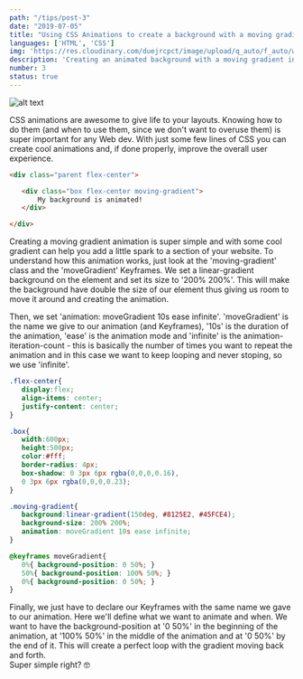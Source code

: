 ```yaml
---
path: "/tips/post-3"
date: "2019-07-05"
title: "Using CSS Animations to create a background with a moving gradient"
languages: ['HTML', 'CSS']
img: 'https://res.cloudinary.com/duejrcpct/image/upload/q_auto/f_auto/w_1000/v1586555665/tips/1_okhogn.jpg'
description: 'Creating an animated background with a moving gradient in HTML and CSS'
number: 3
status: true
---
```


![alt text](https://res.cloudinary.com/duejrcpct/image/upload/q_auto/f_auto/v1588530878/tips/3-2_ehz6r3.gif "Animated gradient")

CSS animations are awesome to give life to your layouts. Knowing how to do them (and when to use them, since we don't want to overuse them) is super important for any Web dev. With just some few lines of CSS you can create cool animations and, if done properly, improve the overall user experience.

 ```html
 <div class="parent flex-center">

    <div class="box flex-center moving-gradient">
        My background is animated!
    </div>

</div>
 ```

Creating a moving gradient animation is super simple and with some cool gradient can help you add a little spark to a section of your website.
To understand how this animation works, just look at the 'moving-gradient' class and the 'moveGradient' Keyframes. We set a linear-gradient background on the element and set its size to '200% 200%'. This will make the background have double the size of our element thus giving us room to move it around and creating the animation.

Then, we set 'animation: moveGradient 10s ease infinite'. 'moveGradient' is the name we give to our animation (and Keyframes), '10s' is the duration of the animation, 'ease' is the animation mode and 'infinite' is the animation-iteration-count - this is basically the number of times you want to repeat the animation and in this case we want to keep looping and never stoping, so we use 'infinite'.


 ```css
.flex-center{
    display:flex;
    align-items: center;
    justify-content: center;
}

.box{
    width:600px;
    height:500px;
    color:#fff;
    border-radius: 4px;
    box-shadow: 0 3px 6px rgba(0,0,0,0.16),
    0 3px 6px rgba(0,0,0,0.23);
}

.moving-gradient{
    background:linear-gradient(150deg, #8125E2, #45FCE4);
    background-size: 200% 200%;
    animation: moveGradient 10s ease infinite;
}

@keyframes moveGradient{
    0%{ background-position: 0 50%; }
    50%{ background-position: 100% 50%; }
    0%{ background-position: 0 50%; }
}

 ```

Finally, we just have to declare our Keyframes with the same name we gave to our animation. Here we'll define what we want to animate and when. We want to have the background-position at '0 50%' in the beginning of the animation, at '100% 50%' in the middle of the animation and at '0 50%' by the end of it. This will create a perfect loop with the gradient moving back and forth.  
Super simple right? 🤓